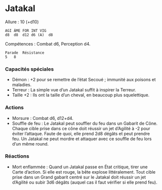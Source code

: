 # Jatakal

Allure : 10 (+d10)

	AGI	ÂME	FOR	INT	VIG
	d8	d8	d12	d6 (A)	d8

Compétences : Combat d6, Perception d4.

	Parade	Résistance
	5	8

### Capacités spéciales
- Démon : +2 pour se remettre de l’état Secoué ; immunité aux poisons et maladies.
- Terreur : La simple vue d’un Jatakal suffit à inspirer la Terreur.
- Taille +2 : Ils ont la taille d’un cheval, en beaucoup plus squelettique.

### Actions
- Morsure : Combat d6, d12+d4.
- Souffle de feu : Le Jatakal peut souffler du feu dans un Gabarit de Cône. Chaque cible prise dans ce cône doit réussir un jet d’Agilité à -2 pour éviter l’attaque. Faute de quoi, elle prend 2d8 dégâts et peut prendre feu. Un Jatakal ne peut mordre et attaquer avec ce souffle de feu lors d’un même round.

### Réactions
- Mort enflammée : Quand un Jatakal passe en État critique, tirer une Carte d’action. Si elle est rouge, la bête explose littéralement. Tout cible prise dans un Grand gabarit centré sur le Jatakal doit réussir un jet d’Agilité ou subir 3d6 dégâts (auquel cas il faut vérifier si elle prend feu).
